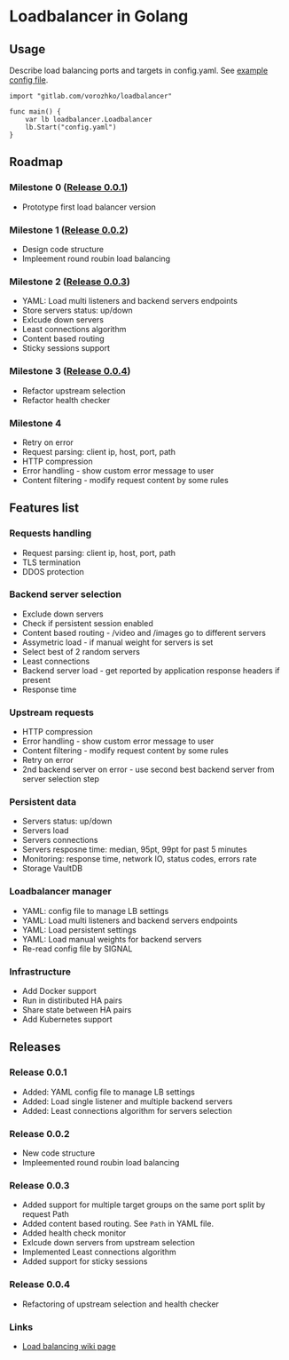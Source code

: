 # Loadbalancer in Golang

## Usage
Describe load balancing ports and targets in config.yaml. See [example config file](example/config.yaml).

```
import "gitlab.com/vorozhko/loadbalancer"

func main() {
	var lb loadbalancer.Loadbalancer
	lb.Start("config.yaml")
}

```
## Roadmap

### Milestone 0 ([Release 0.0.1](https://gitlab.com/vorozhko/loadbalancer/-/tags/v0.0.1))
* Prototype first load balancer version

### Milestone 1 ([Release 0.0.2](https://gitlab.com/vorozhko/loadbalancer/-/tags/v0.0.2))
* Design code structure
* Impleement round roubin load balancing

### Milestone 2 ([Release 0.0.3](https://gitlab.com/vorozhko/loadbalancer/-/tags/v0.0.3))
* YAML: Load multi listeners and backend servers endpoints
* Store servers status: up/down
* Exlcude down servers
* Least connections algorithm
* Content based routing
* Sticky sessions support

### Milestone 3 ([Release 0.0.4](https://gitlab.com/vorozhko/loadbalancer/-/tags/v0.0.4))
* Refactor upstream selection
* Refactor health checker

### Milestone 4
* Retry on error
* Request parsing: client ip, host, port, path
* HTTP compression
* Error handling - show custom error message to user
* Content filtering - modify request content by some rules


## Features list

### Requests handling
* Request parsing: client ip, host, port, path
* TLS termination
* DDOS protection

### Backend server selection
* Exclude down servers
* Check if persistent session enabled
* Content based routing - /video and /images go to different servers
* Assymetric load - if manual weight for servers is set
* Select best of 2 random servers
* Least connections
* Backend server load - get reported by application response headers if present
* Response time

### Upstream requests
* HTTP compression
* Error handling - show custom error message to user
* Content filtering - modify request content by some rules
* Retry on error
* 2nd backend server on error - use second best backend server from server selection step

### Persistent data
* Servers status: up/down
* Servers load
* Servers connections
* Servers resposne time: median, 95pt, 99pt for past 5 minutes
* Monitoring: response time, network IO, status codes, errors rate
* Storage VaultDB

### Loadbalancer manager
* YAML: config file to manage LB settings
* YAML: Load multi listeners and backend servers endpoints
* YAML: Load persistent settings
* YAML: Load manual weights for backend servers
* Re-read config file by SIGNAL

### Infrastructure
* Add Docker support
* Run in distiributed HA pairs
* Share state between HA pairs
* Add Kubernetes support

## Releases

### Release 0.0.1
* Added: YAML config file to manage LB settings
* Added: Load single listener and multiple backend servers
* Added: Least connections algorithm for servers selection

### Release 0.0.2
* New code structure
* Impleemented round roubin load balancing

### Release 0.0.3
* Added support for multiple target groups on the same port split by request Path
* Added content based routing. See ```Path``` in YAML file.
* Added health check monitor 
* Exlcude down servers from upstream selection
* Implemented Least connections algorithm
* Added support for sticky sessions

### Release 0.0.4
* Refactoring of upstream selection and health checker

### Links
* [Load balancing wiki page](https://en.wikipedia.org/wiki/Load_balancing_(computing))